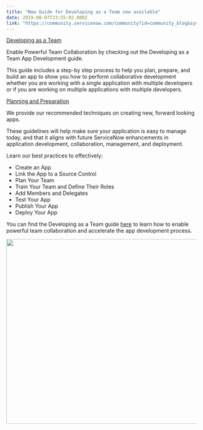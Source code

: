 ```yaml
---
title: "New Guide for Developing as a Team now available"
date: 2019-08-07T23:55:02.000Z
link: "https://community.servicenow.com/community?id=community_blog&sys_id=d5e36eb6db0b7b00d58ea345ca961970"
---
```

<p><span style="text-decoration: underline;">Developing as a Team</span></p>
<p>Enable Powerful Team Collaboration by checking out the Developing as a Team App Development guide.</p>
<p>This guide includes a step-by step process to help you plan, prepare, and build an app to show you how to perform collaborative development whether you are working with a single application with multiple developers or if you are working on multiple applications with multiple developers.</p>
<p><span style="text-decoration: underline;">Planning and Preparation</span></p>
<p>We provide our recommended techniques on creating new, forward looking apps.</p>
<p>These guidelines will help make sure your application is easy to manage today, and that it aligns with future ServiceNow enhancements in application development, collaboration, management, and deployment.</p>
<p>Learn our best practices to effectively:</p>
<ul><li>Create an App</li><li>Link the App to a Source Control</li><li>Plan Your Team</li><li>Train Your Team and Define Their Roles</li><li>Add Members and Delegates</li><li>Test Your App</li><li>Publish Your App</li><li>Deploy Your App</li></ul>
<p>You can find the Developing as a Team guide <a title="Developing as Team App Development Guide" href="https://developer.servicenow.com/app.do#!/catlist/DevelopingAsATeam?v&#61;madrid&amp;cid&#61;i:community-devasateamguide-dev" rel="nofollow">here</a> to learn how to enable powerful team collaboration and accelerate the app development process.</p>
<p><img src="https://community.servicenow.com/67bba2f2db83bb00d58ea345ca9619ca.iix" width="718" height="488" /></p>